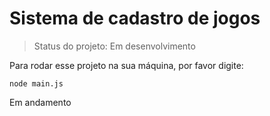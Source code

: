 
# Sistema de cadastro de jogos

> Status do projeto: Em desenvolvimento

Para rodar esse projeto na sua máquina, por favor digite:

```
node main.js
```
Em andamento
